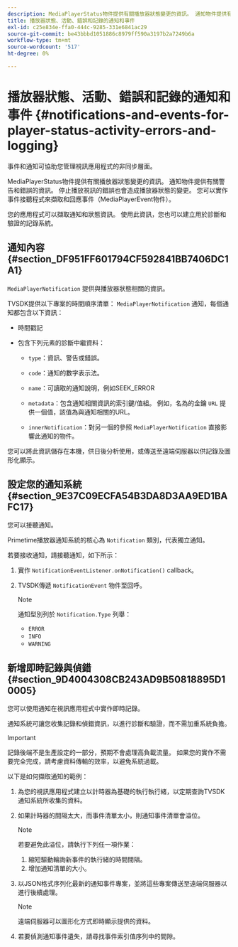 ```yaml
---
description: MediaPlayerStatus物件提供有關播放器狀態變更的資訊。 通知物件提供有關警告和錯誤的資訊。 停止播放視訊的錯誤也會造成播放器狀態的變更。 您可以實作事件接聽程式來擷取和回應事件（MediaPlayerEvent物件）。
title: 播放器狀態、活動、錯誤和記錄的通知和事件
exl-id: c25e834e-ffa0-444c-9285-331e6841ac29
source-git-commit: be43bbbd1051886c8979ff590a3197b2a7249b6a
workflow-type: tm+mt
source-wordcount: '517'
ht-degree: 0%

---
```


# 播放器狀態、活動、錯誤和記錄的通知和事件 {#notifications-and-events-for-player-status-activity-errors-and-logging}

事件和通知可協助您管理視訊應用程式的非同步層面。

MediaPlayerStatus物件提供有關播放器狀態變更的資訊。 通知物件提供有關警告和錯誤的資訊。 停止播放視訊的錯誤也會造成播放器狀態的變更。 您可以實作事件接聽程式來擷取和回應事件（MediaPlayerEvent物件）。

您的應用程式可以擷取通知和狀態資訊。 使用此資訊，您也可以建立用於診斷和驗證的記錄系統。

## 通知內容 {#section_DF951FF601794CF592841BB7406DC1A1}

`MediaPlayerNotification` 提供與播放器狀態相關的資訊。

TVSDK提供以下專案的時間順序清單： `MediaPlayerNotification` 通知，每個通知都包含以下資訊：

* 時間戳記
* 包含下列元素的診斷中繼資料：

   * `type`：資訊、警告或錯誤。
   * `code`：通知的數字表示法。
   * `name`：可讀取的通知說明，例如SEEK_ERROR
   * `metadata`：包含通知相關資訊的索引鍵/值組。 例如，名為的金鑰 `URL` 提供一個值，該值為與通知相關的URL。

   * `innerNotification`：對另一個的參照 `MediaPlayerNotification` 直接影響此通知的物件。

您可以將此資訊儲存在本機，供日後分析使用，或傳送至遠端伺服器以供記錄及圖形化顯示。

## 設定您的通知系統 {#section_9E37C09ECFA54B3DA8D3AA9ED1BAFC17}

您可以接聽通知。

Primetime播放器通知系統的核心為 `Notification` 類別，代表獨立通知。

若要接收通知，請接聽通知，如下所示：

1. 實作 `NotificationEventListener.onNotification()` callback。
1. TVSDK傳遞 `NotificationEvent` 物件至回呼。

   >[!NOTE]
   >
   >通知型別列於 `Notification.Type` 列舉：

   * `ERROR`
   * `INFO`
   * `WARNING`

## 新增即時記錄與偵錯 {#section_9D4004308CB243AD9B50818895D10005}

您可以使用通知在視訊應用程式中實作即時記錄。

通知系統可讓您收集記錄和偵錯資訊，以進行診斷和驗證，而不需加重系統負擔。

>[!IMPORTANT]
>
>記錄後端不是生產設定的一部分，預期不會處理高負載流量。 如果您的實作不需要完全完成，請考慮資料傳輸的效率，以避免系統過載。

以下是如何擷取通知的範例：

1. 為您的視訊應用程式建立以計時器為基礎的執行執行緒，以定期查詢TVSDK通知系統所收集的資料。
1. 如果計時器的間隔太大，而事件清單太小，則通知事件清單會溢位。

   >[!NOTE]
   >
   >若要避免此溢位，請執行下列任一項作業：
   >
   >1. 縮短驅動輪詢新事件的執行緒的時間間隔。
   >1. 增加通知清單的大小。


1. 以JSON格式序列化最新的通知事件專案，並將這些專案傳送至遠端伺服器以進行後續處理。

   >[!NOTE]
   >
   >遠端伺服器可以圖形化方式即時顯示提供的資料。

1. 若要偵測通知事件遺失，請尋找事件索引值序列中的間隙。
